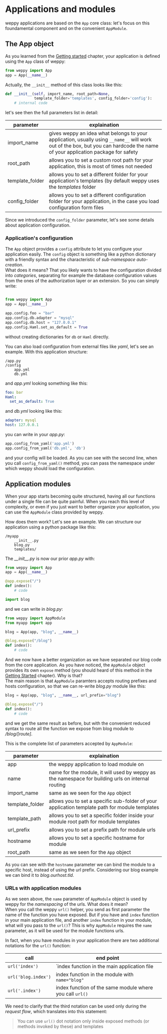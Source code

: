 Applications and modules
========================

weppy applications are based on the `App` core class: let's focus on this foundamental component and on the convenient `AppModule`.

The App object
--------------

As you learned from the [Getting started](./quickstart) chapter, your application is defined using the `App` class of weppy:

```python
from weppy import App
app = App(__name__)
```

Actually, the `__init__` method of this class looks like this:

```python
def __init__(self, import_name, root_path=None,
             template_folder='templates', config_folder='config'):
    # internal code
```

let's see then the full parameters list in detail:

| parameter | explaination |
| --- | --- |
| import_name | gives weppy an idea what belongs to your application, usually using `__name__` will work out of the box, but you can hardcode the name of your application package for safety |
| root_path | allows you to set a custom root path for your application, this is most of times not needed |
| template_folder | allows you to set a different folder for your application's templates (by default weppy uses the *templates* folder |
| config_folder | allows you to set a different configuration folder for your application, in the case you load configuration form files |

Since we introduced the `config_folder` parameter, let's see some details about application configuration.

### Application's configuration

The `App` object provides a `config` attribute to let you configure your application easily. The `config` object is something like a python dictionary with a friendly syntax and the characteristic of *sub-namespace auto-creation*.   
What does it means? That you likely wants to have the configuration divided into *categories*, separating for example the database configuration values from the ones of the authorization layer or an extension. So you can simply write:

```python

from weppy import App
app = App(__name__)

app.config.foo = "bar"
app.config.db.adapter = "mysql"
app.config.db.host = "127.0.0.1"
app.config.Haml.set_as_default = True
```

without creating dictionaries for `db` or `Haml` directly.

You can also load configuration from external files like *yaml*, let's see an example. With this application structure:

```
/app.py
/config
    app.yml
    db.yml
```

and *app.yml* looking something like this:

```yaml
foo: bar
Haml:
  set_as_default: True
```

and *db.yml* looking like this:

```yaml
adapter: mysql
host: 127.0.0.1
```

you can write in your *app.py*:

```python
app.config_from_yaml('app.yml')
app.config_from_yaml('db.yml', 'db')
```

and your config will be loaded. As you can see with the second line, when you call `config_from_yaml()` method, you can pass the namespace under which weppy should load the configuration.


Application modules
-------------------

When your app starts becoming quite structured, having all our functions under a single file can be quite painful. When you reach this level of complexity, or even if you just want to better organize your application, you can use the `AppModule` class provided by weppy.

How does them work? Let's see an example. We can structure our application using a python package like this:

```
/myapp
    __init__.py
    blog.py
    templates/
```

The *\_\_init\_\_.py* is now our prior *app.py* with:

```python
from weppy import App
app = App(__name__)

@app.expose("/")
def index():
    # code

import blog
```

and we can write in *blog.py*:

```python
from weppy import AppModule
from myapp import app

blog = App(app, "blog", __name__)

@blog.expose("/blog")
def index():
    # code
```

And we now have a better organization as we have separated our blog code from the core application. As you have noticed, the `AppModule` object provides its own `expose` method (you should heard of this method in the [Getting Started](./quickstart) chapter). Why is that?   
The main reason is that `AppModule` paramters accepts routing prefixes and hosts configuration, so that we can re-write *blog.py* module like this:

```python
blog = App(app, "blog", __name__, url_prefix="blog")

@blog.expose("/")
def index():
    # code
```
and we get the same result as before, but with the convenient reduced syntax to route all the function we expose from blog module to */blog/[route]*.

This is the complete list of parameters accepted by `AppModule`:

| parameter | explaination |
| --- | --- |
| app | the weppy application to load module on |
| name | name for the module, it will used by weppy as the namespace for building urls on internal routing |
| import_name | same as we seen for the `App` object |
| template_folder | allows you to set a specific sub-folder of your application template path for module templates |
| template_path | allows you to set a specific folder inside your module root path for module templates |
| url_prefix | allows you to set a prefix path for module urls |
| hostname | allows you to set a specific hostname for module |
| root_path | same as we seen for the `App` object |

As you can see with the `hostname` parameter we can bind the module to a specific host, instead of using the url prefix. Considering our blog example we can bind it to *blog.ourhost.tld*.

### URLs with application modules
As we seen above, the `name` parameter of `AppModule` object is used by weppy for the *namespacing* of the urls. What does it mean?   
When you call the weppy `url()` helper, you send as first parameter the name of the function you have exposed. But if you have and `index` function in your main application file, and another `index` function in your module, what will you pass to the `url()`? This is why `AppModule` requires the `name` parameter, as it will be used for the module functions urls.

In fact, when you have modules in your application there are two additional notations for the `url()` function:

| call | end point |
| --- | --- |
| `url('index')` | `index function in the main application file |
| `url('blog.index')` | index function in the module with `name="blog"` |
| `url('.index')` | index function of the same module where you call `url()` |

We need to clarify that the third notation can be used only during the *request flow*, which translates into this statement:

> You can use `url()` dot notation only inside exposed methods (or methods invoked by these) and templates
